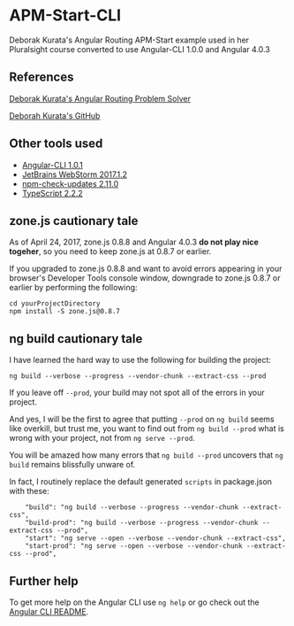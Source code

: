 # APM-Start-CLI

Deborak Kurata's Angular Routing APM-Start example used in her Pluralsight course converted to use Angular-CLI 1.0.0 and Angular 4.0.3

## References

[Deborak Kurata's Angular Routing Problem Solver](http://blogs.msmvps.com/deborahk/angular-routing-problem-solver/)

[Deborah Kurata's GitHub](https://github.com/DeborahK/Angular-Routing)

## Other tools used

* [Angular-CLI 1.0.1](https://github.com/angular/angular-cli/wiki)
* [JetBrains WebStorm 2017.1.2](https://www.jetbrains.com/webstorm/)
* [npm-check-updates 2.11.0](https://www.npmjs.com/package/npm-check-updates)
* [TypeScript 2.2.2](https://www.npmjs.com/package/typescript)

## zone.js cautionary tale
As of April 24, 2017, zone.js 0.8.8 and Angular 4.0.3 __do not play nice togeher__, so you need to keep zone.js at 0.8.7 or earlier.

If you upgraded to zone.js 0.8.8 and want to avoid errors appearing in your browser's Developer Tools console window, downgrade to zone.js 0.8.7 or earlier by performing the following:
```angular2html
cd yourProjectDirectory
npm install -S zone.js@0.8.7
```

## ng build cautionary tale

I have learned the hard way to use the following for building the project:

```
ng build --verbose --progress --vendor-chunk --extract-css --prod
```

If you leave off `--prod`, your build may not spot all of the errors in your project.  

And yes, I will be the first to agree that putting `--prod` on `ng build` seems like overkill, but trust me, you want to find out from `ng build --prod` what is wrong with your project, not from `ng serve --prod`.

You will be amazed how many errors that `ng build --prod` uncovers that `ng build` remains blissfully unware of.
 
In fact, I routinely replace the default generated `scripts` in package.json with these:
```angular2html
    "build": "ng build --verbose --progress --vendor-chunk --extract-css",
    "build-prod": "ng build --verbose --progress --vendor-chunk --extract-css --prod",
    "start": "ng serve --open --verbose --vendor-chunk --extract-css",
    "start-prod": "ng serve --open --verbose --vendor-chunk --extract-css --prod",
```

## Further help

To get more help on the Angular CLI use `ng help` or go check out the [Angular CLI README](https://github.com/angular/angular-cli/blob/master/README.md).
